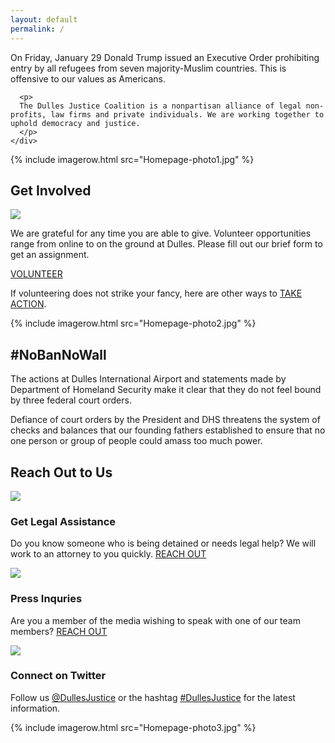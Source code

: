 ```yaml
---
layout: default
permalink: /
---
```


<div class="container-fluid">
  <div class="row inverse pad50">
    <div class="col-sm-10 col-sm-offset-1 col-xs-12">
      <p>
      On Friday, January 29 Donald Trump issued an Executive Order prohibiting entry by all refugees from seven majority-Muslim countries. This is offensive to our values as Americans.
      </p>

      <p>
      The Dulles Justice Coalition is a nonpartisan alliance of legal non-profits, law firms and private individuals. We are working together to uphold democracy and justice.
      </p>
    </div>
  </div>
  {% include imagerow.html src="Homepage-photo1.jpg" %}
  <div class="row">
    <div class="col-sm-10 col-sm-offset-1"><h2>Get Involved</h2></div>
  </div>
  <div class="row getinvolved">
    <div class="col-sm-10 col-sm-offset-1 col-xs-12">
      <img class="centered" src="{{ site.baseurl }}/images/Icon-Volunteer.png" />
      <p>
        We are grateful for any time you are able to give. Volunteer opportunities range from online to on the ground at Dulles. Please fill out our brief form to get an assignment.
      </p>
      <a class="btn btn-primary btn-block" href="https://goo.gl/forms/sh1EhJHuWAan4YtE3">VOLUNTEER</a>
    </div>
  </div>
  <div class="row pad25">
    <div class="col-sm-10 col-sm-offset-1 col-xs-12">
      <p>If volunteering does not strike your fancy, here are other ways to <a href="{{ site.baseurl }}/action/">TAKE ACTION</a>.</p>
    </div>
  </div>
  {% include imagerow.html src="Homepage-photo2.jpg" %}
  <div class="row inverse">
    <div class="col-sm-10 col-sm-offset-1 col-xs-12">
      <h2>#NoBanNoWall</h2>
      <p>
        The actions at Dulles International Airport and statements made by Department of Homeland Security make it clear that they do not feel bound by three federal court orders.
      </p>
      <p>
        Defiance of court orders by the President and DHS threatens the system of checks and balances that our founding fathers established to ensure that no one person or group of people could amass too much power.
      </p>
    </div>
  </div>
  <div class="row">
    <div class="col-xs-10 col-xs-offset-1">
      <h2>Reach Out to Us</h2>
    </div>
  </div>
  <div class="row">
    <div class="col-sm-4 col-xs-12">
      <img class="centered" src="{{ site.baseurl }}/images/Icon-Legal.png" />
      <h3 class="centered">Get Legal Assistance</h3>
      <p>
        Do you know someone who is being detained or needs legal help? We will work to an attorney to you quickly. <a href="{{ site.baseurl }}/legal/">REACH OUT</a>
      </p>
    </div>
    <div class="col-sm-4 col-xs-12">
      <img class="centered" src="{{ site.baseurl }}/images/Icon-Press.png" />
      <h3 class="centered">Press Inquries</h3>
      <p>Are you a member of the media wishing to speak with one of our team members? <a href="{{ site.baseurl }}/press/">REACH OUT</a></p>
    </div>
    <div class="col-sm-4 col-xs-12">
      <img class="centered" src="{{ site.baseurl }}/images/Icon-Twitter.png" />
      <h3 class="centered">Connect on Twitter</h3>
      <p>Follow us <a href="https://twitter.com/DullesJustice">@DullesJustice</a> or the hashtag
      <a href="https://twitter.com/hashtag/DullesJustice">#DullesJustice</a> for the latest information. </p>
    </div>
  </div>
  {% include imagerow.html src="Homepage-photo3.jpg" %}
</div>
